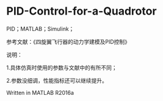 # PID-Control-for-a-Quadrotor
PID；MATLAB；Simulink；

参考文献：《四旋翼飞行器的动力学建模及PID控制》

说明：

1.具体仿真时使用的参数与文献中的有所不同；

2.参数没细调，性能指标还可以继续提升。

Written in MATLAB R2016a
